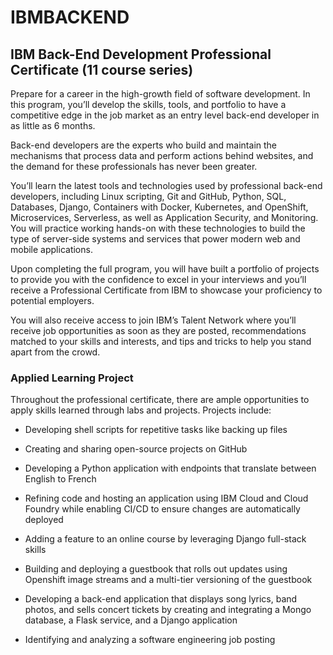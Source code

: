 # IBMBACKEND

## IBM Back-End Development Professional Certificate (11 course series)

Prepare for a career in the high-growth field of software development. In this program, you’ll develop the skills, tools, and portfolio to have a competitive edge in the job market as an entry level back-end developer in as little as 6 months. 

Back-end developers are the experts who build and maintain the mechanisms that process data and perform actions behind websites, and the demand for these professionals has never been greater.

You’ll learn the latest tools and technologies used by professional back-end developers, including Linux scripting, Git and GitHub, Python, SQL, Databases, Django, Containers with Docker, Kubernetes, and OpenShift, Microservices, Serverless, as well as Application Security, and Monitoring. You will practice working hands-on with these technologies to build the type of server-side systems and services that power modern web and mobile applications.

Upon completing the full program, you will have built a portfolio of projects to provide you with the confidence to excel in your interviews and you’ll receive a Professional Certificate from IBM to showcase your proficiency to potential employers. 

You will also receive access to join IBM’s Talent Network where you’ll receive job opportunities as soon as they are posted, recommendations matched to your skills and interests, and tips and tricks to help you stand apart from the crowd. 
### Applied Learning Project

Throughout the professional certificate, there are ample opportunities to apply skills learned through labs and projects. Projects include:   

- Developing shell scripts for repetitive tasks like backing up files 

- Creating and sharing open-source projects on GitHub

- Developing a Python application with endpoints that translate between English to French 

- Refining code and hosting an application using IBM Cloud and Cloud Foundry while enabling CI/CD to ensure changes are automatically deployed 

- Adding a feature to an online course by leveraging Django full-stack skills 

- Building and deploying a guestbook that rolls out updates using Openshift image streams and a multi-tier versioning of the guestbook

- Developing a back-end application that displays song lyrics, band photos, and sells concert tickets by creating and integrating a Mongo database, a Flask service, and a Django application

- Identifying and analyzing a software engineering job posting 
